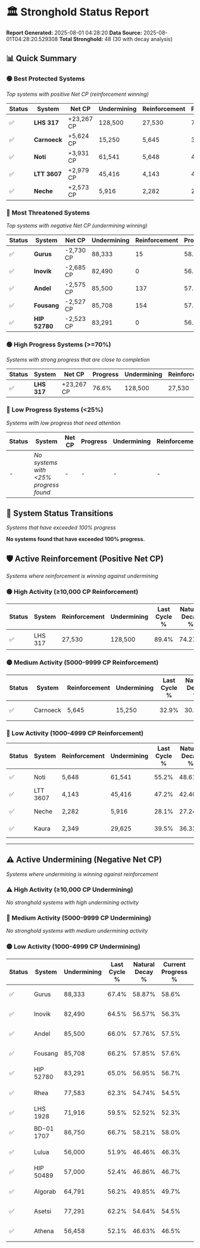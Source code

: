 # 🏛️ Stronghold Status Report

**Report Generated:** 2025-08-01 04:28:20
**Data Source:** 2025-08-01T04:28:20.529308
**Total Stronghold:** 48 (30 with decay analysis)

## 📊 Quick Summary

### 🟢 **Best Protected Systems**
*Top systems with positive Net CP (reinforcement winning)*

| Status | System | Net CP | Undermining | Reinforcement | Progress |
|--------|--------|--------|-------------|---------------|----------|
| ✅ | **LHS 317** | +23,267 CP | 128,500 | 27,530 | 76.6% |
| ✅ | **Carnoeck** | +5,624 CP | 15,250 | 5,645 | 31.4% |
| ✅ | **Noti** | +3,931 CP | 61,541 | 5,648 | 49.0% |
| ✅ | **LTT 3607** | +2,979 CP | 45,416 | 4,143 | 42.7% |
| ✅ | **Neche** | +2,573 CP | 5,916 | 2,282 | 27.5% |

### 🔴 **Most Threatened Systems**
*Top systems with negative Net CP (undermining winning)*

| Status | System | Net CP | Undermining | Reinforcement | Progress |
|--------|--------|--------|-------------|---------------|----------|
| ✅ | **Gurus** | -2,730 CP | 88,333 | 15 | 58.6% |
| ✅ | **Inovik** | -2,685 CP | 82,490 | 0 | 56.3% |
| ✅ | **Andel** | -2,575 CP | 85,500 | 137 | 57.5% |
| ✅ | **Fousang** | -2,527 CP | 85,708 | 154 | 57.6% |
| ✅ | **HIP 52780** | -2,523 CP | 83,291 | 0 | 56.7% |

### 🟢 **High Progress Systems (>=70%)**
*Systems with strong progress that are close to completion*

| Status | System | Net CP | Progress | Undermining | Reinforcement |
|--------|--------|--------|----------|-------------|---------------|
| ✅ | **LHS 317** | +23,267 CP | 76.6% | 128,500 | 27,530 |

### 🔴 **Low Progress Systems (<25%)**
*Systems with low progress that need attention*

| Status | System | Net CP | Progress | Undermining | Reinforcement |
|--------|--------|--------|----------|-------------|---------------|
| - | *No systems with <25% progress found* | - | - | - | - |
## 🔄 System Status Transitions
*Systems that have exceeded 100% progress*

**No systems found that have exceeded 100% progress.**

## 🛡️ Active Reinforcement (Positive Net CP)
*Systems where reinforcement is winning against undermining*

### 🟢 High Activity (≥10,000 CP Reinforcement)

| Status | System | Reinforcement | Undermining | Last Cycle % | Natural Decay % | Current Progress % | Current CP | Net CP | Activity |
|--------|--------|---------------|-------------|--------------|-----------------|-------------------|------------|--------|----------|
| ✅ | LHS 317 | 27,530 | 128,500 | 89.4% | 74.27% | 76.6% | 765,999 | +23,267 | 🟢 High Reinforcement |

### 🟡 Medium Activity (5000-9999 CP Reinforcement)

| Status | System | Reinforcement | Undermining | Last Cycle % | Natural Decay % | Current Progress % | Current CP | Net CP | Activity |
|--------|--------|---------------|-------------|--------------|-----------------|-------------------|------------|--------|----------|
| ✅ | Carnoeck | 5,645 | 15,250 | 32.9% | 30.84% | 31.4% | 314,000 | +5,624 | 🟡 Medium Reinforcement |

### 🔴 Low Activity (1000-4999 CP Reinforcement)

| Status | System | Reinforcement | Undermining | Last Cycle % | Natural Decay % | Current Progress % | Current CP | Net CP | Activity |
|--------|--------|---------------|-------------|--------------|-----------------|-------------------|------------|--------|----------|
| ✅ | Noti | 5,648 | 61,541 | 55.2% | 48.61% | 49.0% | 490,000 | +3,931 | 🔵 Low Reinforcement |
| ✅ | LTT 3607 | 4,143 | 45,416 | 47.2% | 42.40% | 42.7% | 427,000 | +2,979 | 🔵 Low Reinforcement |
| ✅ | Neche | 2,282 | 5,916 | 28.1% | 27.24% | 27.5% | 275,000 | +2,573 | 🔵 Low Reinforcement |
| ✅ | Kaura | 2,349 | 29,625 | 39.5% | 36.33% | 36.5% | 365,000 | +1,730 | 🔵 Low Reinforcement |


---

## ⚠️ Active Undermining (Negative Net CP)
*Systems where undermining is winning against reinforcement*

### ⚠️ High Activity (≥10,000 CP Undermining)

*No stronghold systems with high undermining activity*

### 🔶 Medium Activity (5000-9999 CP Undermining)

*No stronghold systems with medium undermining activity*

### 🟡 Low Activity (1000-4999 CP Undermining)

| Status | System | Undermining | Last Cycle % | Natural Decay % | Current Progress % | Reinforcement | Current CP | Net CP | Activity |
|--------|--------|-------------|--------------|-----------------|-------------------|---------------|------------|--------|----------|
| ✅ | Gurus | 88,333 | 67.4% | 58.87% | 58.6% | 15 | 586,000 | -2,730 | 🟡 Low Undermining |
| ✅ | Inovik | 82,490 | 64.5% | 56.57% | 56.3% | 0 | 563,000 | -2,685 | 🟡 Low Undermining |
| ✅ | Andel | 85,500 | 66.0% | 57.76% | 57.5% | 137 | 575,000 | -2,575 | 🟡 Low Undermining |
| ✅ | Fousang | 85,708 | 66.2% | 57.85% | 57.6% | 154 | 576,000 | -2,527 | 🟡 Low Undermining |
| ✅ | HIP 52780 | 83,291 | 65.0% | 56.95% | 56.7% | 0 | 567,000 | -2,523 | 🟡 Low Undermining |
| ✅ | Rhea | 77,583 | 62.3% | 54.74% | 54.5% | 0 | 545,000 | -2,374 | 🟡 Low Undermining |
| ✅ | LHS 1928 | 71,916 | 59.5% | 52.52% | 52.3% | 92 | 523,000 | -2,184 | 🟡 Low Undermining |
| ✅ | BD-01 1707 | 86,750 | 66.7% | 58.21% | 58.0% | 777 | 580,000 | -2,059 | 🟡 Low Undermining |
| ✅ | Lulua | 56,000 | 51.9% | 46.46% | 46.3% | 0 | 462,999 | -1,571 | 🟡 Low Undermining |
| ✅ | HIP 50489 | 57,000 | 52.4% | 46.86% | 46.7% | 0 | 467,000 | -1,568 | 🟡 Low Undermining |
| ✅ | Algorab | 64,791 | 56.2% | 49.85% | 49.7% | 301 | 497,000 | -1,537 | 🟡 Low Undermining |
| ✅ | Asetsi | 77,291 | 62.2% | 54.64% | 54.5% | 875 | 545,000 | -1,441 | 🟡 Low Undermining |
| ✅ | Athena | 56,458 | 52.1% | 46.63% | 46.5% | 290 | 465,000 | -1,304 | 🟡 Low Undermining |
